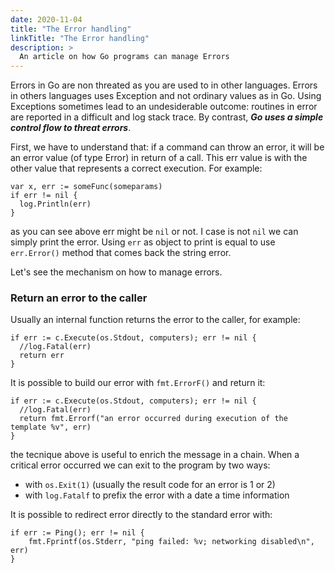```yaml
---
date: 2020-11-04
title: "The Error handling"
linkTitle: "The Error handling"
description: >
  An article on how Go programs can manage Errors
---
```


Errors in Go are non threated as you are used to in other languages. Errors in others languages uses Exception and not ordinary values as in Go. Using Exceptions sometimes lead to an undesiderable outcome: routines in error are reported in a difficult and log stack trace.
By contrast, ***Go uses a simple control flow to threat errors***.

First, we have to understand that: if a command can throw an error, it will be an error value (of type Error) in return of a call. This err value is with the other value that represents a correct execution. For example:
```golang
var x, err := someFunc(someparams)
if err != nil {
  log.Println(err)
}
```
as you can see above err might be `nil` or not. I case is not `nil` we can simply print the error. Using `err` as object to print is equal to use `err.Error()` method that comes back the string error.

Let's see the mechanism on how to manage errors. 

### Return an error to the caller
Usually an internal function returns the error to the caller, for example:
```golang
if err := c.Execute(os.Stdout, computers); err != nil {
  //log.Fatal(err)
  return err
}
```
It is possible to build our error with `fmt.ErrorF()` and return it:
```golang
if err := c.Execute(os.Stdout, computers); err != nil {
  //log.Fatal(err)
  return fmt.Errorf("an error occurred during execution of the template %v", err)
}
```
the tecnique above is useful to enrich the message in a chain.
When a critical error occurred we can exit to the program by two ways:
- with `os.Exit(1)` (usually the result code for an error is 1 or 2)
- with `log.Fatalf` to prefix the error with a date a time information

It is possible to redirect error directly to the standard error with:
```golang
if err := Ping(); err != nil {
    fmt.Fprintf(os.Stderr, "ping failed: %v; networking disabled\n", err)
}
```
